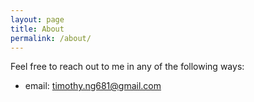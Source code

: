 ```yaml
---
layout: page
title: About
permalink: /about/
---
```

Feel free to reach out to me in any of the following ways:
- email: [timothy.ng681@gmail.com](mailto:timothy.ng681@gmail.com)

